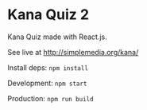# Kana Quiz 2
Kana Quiz made with React.js.

See live at http://simplemedia.org/kana/


Install deps: `npm install`

Development: `npm start`

Production: `npm run build`